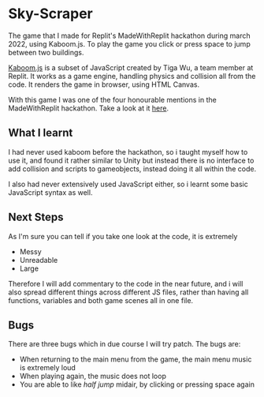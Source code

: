 # Sky-Scraper
The game that I made for Replit's MadeWithReplit hackathon during march 2022, using Kaboom.js. To play the game you click or press space to jump between two buildings.

[Kaboom.js](https://kaboomjs.com/) is a subset of JavaScript created by Tiga Wu, a team member at Replit. It works as a game engine, handling physics and collision all from the code. It renders the game in browser, using HTML Canvas.

With this game I was one of the four honourable mentions in the MadeWithReplit hackathon. Take a look at it [here](https://portfolio.brendawg.repl.co/).

## What I learnt
I had never used kaboom before the hackathon, so i taught myself how to use it, and found it rather similar to Unity but instead there is no interface to add collision and scripts to gameobjects, instead doing it all within the code.

I also had never extensively used JavaScript either, so i learnt some basic JavaScript syntax as well.

## Next Steps
As I'm sure you can tell if you take one look at the code, it is extremely
- Messy
- Unreadable
- Large

Therefore I will add commentary to the code in the near future, and i will also spread different things across different JS files, rather than having all functions, variables and both game scenes all in one file.

## Bugs

There are three bugs which in due course I will try patch. The bugs are:
- When returning to the main menu from the game, the main menu music is extremely loud
- When playing again, the music does not loop
- You are able to like *half jump* midair, by clicking or pressing space again
